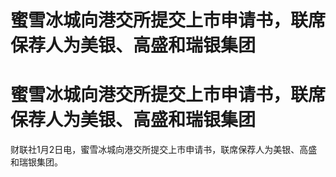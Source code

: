 # 蜜雪冰城向港交所提交上市申请书，联席保荐人为美银、高盛和瑞银集团

# 蜜雪冰城向港交所提交上市申请书，联席保荐人为美银、高盛和瑞银集团

财联社1月2日电，蜜雪冰城向港交所提交上市申请书，联席保荐人为美银、高盛和瑞银集团。

